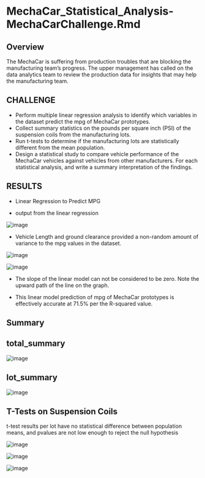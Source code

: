 # MechaCar_Statistical_Analysis-MechaCarChallenge.Rmd

## Overview

The MechaCar is suffering from production troubles that are blocking the manufacturing team’s progress. The upper management has called on the data analytics team to review the production data for insights that may help the manufacturing team.

## CHALLENGE

- Perform multiple linear regression analysis to identify which variables in the dataset predict the mpg of MechaCar prototypes.
- Collect summary statistics on the pounds per square inch (PSI) of the suspension coils from the manufacturing lots.
- Run t-tests to determine if the manufacturing lots are statistically different from the mean population.
- Design a statistical study to compare vehicle performance of the MechaCar vehicles against vehicles from other manufacturers. For each statistical analysis, and write a summary interpretation of the findings.

## RESULTS

- Linear Regression to Predict MPG

* output from the linear regression

![image](https://user-images.githubusercontent.com/90879122/152166720-d441ad7e-4c51-45bc-ae67-3e5c48a4f78d.png)

- Vehicle Length and ground clearance provided a non-random amount of variance to the mpg values in the dataset.

![image](https://user-images.githubusercontent.com/90879122/152166766-1bc8ab1c-78b0-4ee9-953c-ce57d6572946.png)

![image](https://user-images.githubusercontent.com/90879122/152166932-bfa66628-a275-4b83-8a9c-bc7882ea6981.png)


- The slope of the linear model can not be considered to be zero. Note the upward path of the line on the graph.

- This linear model prediction of mpg of MechaCar prototypes is effectively accurate at 71.5% per the R-squared value.

## Summary 

## total_summary

![image](https://user-images.githubusercontent.com/90879122/153811500-31fa6d23-1656-403b-bd6e-14458b389df2.png)

## lot_summary

![image](https://user-images.githubusercontent.com/90879122/153811526-bc275d51-fe9a-4796-888a-623ece930a50.png)

## T-Tests on Suspension Coils

t-test results per lot have no statistical difference between population means, and pvalues are not low enough to reject the null hypothesis

![image](https://user-images.githubusercontent.com/90879122/153812102-0837f125-28c9-4833-83eb-16d8ad0c60ce.png)

![image](https://user-images.githubusercontent.com/90879122/153812744-58d7eb8d-8e53-4bd5-80c7-a702bcdd92e3.png)

![image](https://user-images.githubusercontent.com/90879122/153812817-009285db-8e34-4ac9-952b-297daad62022.png)


